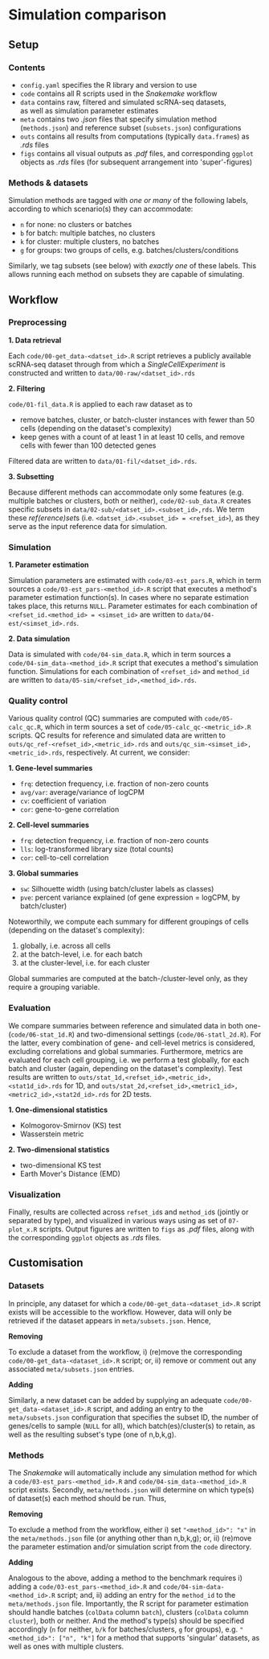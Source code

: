 # Simulation comparison

## Setup

### Contents

* `config.yaml` specifies the R library and version to use
* `code` contains all R scripts used in the *Snakemake* workflow
* `data` contains raw, filtered and simulated scRNA-seq datasets,  
as well as simulation parameter estimates
* `meta` contains two *.json* files that specify simulation method (`methods.json`) and reference subset (`subsets.json`) configurations
* `outs` contains all results from computations (typically `data.frame`s) as *.rds* files
* `figs` contains all visual outputs as *.pdf* files, and corresponding `ggplot` objects as *.rds* files (for subsequent arrangement into 'super'-figures)

### Methods & datasets

Simulation methods are tagged with *one or many* of the following labels, according to which scenario(s) they can accommodate: 

* `n` for none: no clusters or batches
* `b` for batch: multiple batches, no clusters
* `k` for cluster: multiple clusters, no batches
* `g` for groups: two groups of cells, e.g. batches/clusters/conditions

Similarly, we tag subsets (see below) with *exactly one* of these labels. This allows running each method on subsets they are capable of simulating.

## Workflow

### Preprocessing

**1. Data retrieval**

Each `code/00-get_data-<datset_id>.R` script retrieves a publicly available scRNA-seq dataset through from which a *SingleCellExperiment* is constructed and written to `data/00-raw/<datset_id>.rds`

**2. Filtering**

`code/01-fil_data.R` is applied to each raw dataset as to 

  * remove batches, cluster, or batch-cluster instances with fewer than 50 cells (depending on the dataset's complexity)
  * keep genes with a count of at least 1 in at least 10 cells, and remove cells with fewer than 100 detected genes 
  
Filtered data are written to `data/01-fil/<datset_id>.rds`.

**3. Subsetting**

Because different methods can accommodate only some features (e.g. multiple batches or clusters, both or neither), `code/02-sub_data.R` creates specific subsets in `data/02-sub/<datset_id>.<subset_id>,rds`. We term these *ref(erence)set*s (i.e. `<datset_id>.<subset_id> = <refset_id>`), as they serve as the input reference data for simulation.

### Simulation

**1. Parameter estimation**

Simulation parameters are estimated with `code/03-est_pars.R`, which in term sources a `code/03-est_pars-<method_id>.R` script that executes a method's parameter estimation function(s). In cases where no separate estimation takes place, this returns `NULL`. Parameter estimates for each combination of `<refset_id.<method_id> = <simset_id>` are written to `data/04-est/<simset_id>.rds`.

**2. Data simulation**

Data is simulated with `code/04-sim_data.R`, which in term sources a `code/04-sim_data-<method_id>.R` script that executes a method's simulation function. Simulations for each combination of `<refset_id>` and `method_id` are written to `data/05-sim/<refset_id>,<method_id>.rds`.

### Quality control

Various quality control (QC) summaries are computed with `code/05-calc_qc.R`, which in term sources a set of `code/05-calc_qc-<metric_id>.R` scripts. QC results for reference and simulated data are written to `outs/qc_ref-<refset_id>,<metric_id>.rds` and `outs/qc_sim-<simset_id>,<metric_id>.rds`, respectively. At current, we consider:

**1. Gene-level summaries**

* `frq`: detection frequency, i.e. fraction of non-zero counts
* `avg/var`: average/variance of logCPM
* `cv`: coefficient of variation
* `cor`: gene-to-gene correlation

**2. Cell-level summaries**

* `frq`: detection frequency, i.e. fraction of non-zero counts
* `lls`: log-transformed library size (total counts)
* `cor`: cell-to-cell correlation

**3. Global summaries**

* `sw`: Silhouette width (using batch/cluster labels as classes)
* `pve`: percent variance explained (of gene expression = logCPM, by batch/cluster)

Noteworthily, we compute each summary for different groupings of cells (depending on the dataset's complexity): 

1. globally, i.e. across all cells
2. at the batch-level, i.e. for each batch
3. at the cluster-level, i.e. for each cluster

Global summaries are computed at the batch-/cluster-level only, as they require a grouping variable. 

### Evaluation

We compare summaries between reference and simulated data in both one- (`code/06-stat_1d.R`) and two-dimensional settings (`code/06-statl_2d.R`). For the latter, every combination of gene- and cell-level metrics is considered, excluding correlations and global summaries. Furthermore, metrics are evaluated for each cell grouping, i.e. we perform a test globally, for each batch and cluster (again, depending on the dataset's complexity). Test results are written to `outs/stat_1d,<refset_id>,<metric_id>,<stat1d_id>.rds` for 1D, and `outs/stat_2d,<refset_id>,<metric1_id>,<metric2_id>,<stat2d_id>.rds` for 2D tests.

**1. One-dimensional statistics**

* Kolmogorov-Smirnov (KS) test
* Wasserstein metric

**2. Two-dimensional statistics**

* two-dimensional KS test
* Earth Mover's Distance (EMD)

### Visualization

Finally, results are collected across `refset_id`s and `method_id`s (jointly or separated by type), and visualized in various ways using as set of `07-plot_x.R` scripts. Output figures are written to `figs` as *.pdf* files, along with the corresponding `ggplot` objects as *.rds* files. 

## Customisation

### Datasets

In principle, any dataset for which a `code/00-get_data-<dataset_id>.R` script exists will be accessible to the workflow. However, data will only be retrieved if the dataset appears in `meta/subsets.json`. Hence,

**Removing**

To exclude a dataset from the workflow, i) (re)move the corresponding `code/00-get_data-<dataset_id>.R` script; or, ii) remove or comment out any associated `meta/subsets.json` entries.

**Adding**

Similarly, a new dataset can be added by supplying an adequate `code/00-get_data-<dataset_id>.R` script, and adding an entry to the `meta/subsets.json` configuration that specifies the subset ID, the number of genes/cells to sample (`NULL` for all), which batch(es)/cluster(s) to retain, as well as the resulting subset's type (one of n,b,k,g).

### Methods

The *Snakemake* will automatically include any simulation method for which a `code/03-est_pars-<method_id>.R` and `code/04-sim_data-<method_id>.R` script exists. Secondly, `meta/methods.json` will determine on which type(s) of dataset(s) each method should be run. Thus, 

**Removing**

To exclude a method from the workflow, either i) set `"<method_id>": "x"` in the `meta/methods.json` file (or anything other than n,b,k,g); or, ii) (re)move the parameter estimation and/or simulation script from the `code` directory.

**Adding**

Analogous to the above, adding a method to the benchmark requires i) adding a `code/03-est_pars-<method_id>.R` and `code/04-sim-data-<method_id>.R` script; and, ii) adding an entry for the `method_id` to the `meta/methods.json` file. Importantly, the R script for parameter estimation should handle batches (`colData` column `batch`), clusters (`colData` column `cluster`), both or neither. And the method's type(s) should be specified accordingly (`n` for neither, `b/k` for batches/clusters, `g` for groups), e.g. `"<method_id>": ["n", "k"]` for a method that supports 'singular' datasets, as well as ones with multiple clusters.
